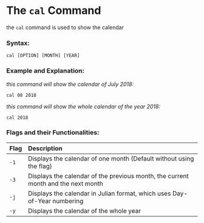 # The `cal` Command

the `cal` command is used to show the calendar

### Syntax:
```
cal [OPTION] [MONTH] [YEAR]
```

### Example and Explanation:
*this command will show the calendar of July 2018:*
```
cal 08 2018
```

*this command will show the whole calendar of the year 2018:*
```
cal 2018
```
### Flags and their Functionalities:
|Flag|Description|
|:---|:---|
|`-1`|Displays the calendar of one month (Default without using the flag)|
|`-3`|Displays the calendar of the previous month, the current month and the next month|
|`-j`|Displays the calendar in Julian format, which uses Day-of-Year numbering|
|`-y`|Displays the calendar of the whole year|
